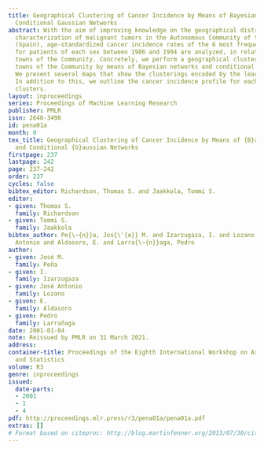 ```yaml
---
title: Geographical Clustering of Cancer Incidence by Means of Bayesian Networks and
  Conditional Gaussian Networks
abstract: With the aim of improving knowledge on the geographical distribution and
  characterization of malignant tumors in the Autonomous Community of the Basque Country
  (Spain), age-standardized cancer incidence rates of the 6 most frequent cancer types
  for patients of each sex between 1986 and 1994 are analyzed, in relation to the
  towns of the Community. Concretely, we perform a geographical clustering of the
  towns of the Community by means of Bayesian networks and conditional Gaussian networks.
  We present several maps that show the clusterings encoded by the learnt models.
  In addition to this, we outline the cancer incidence profile for each of the obtained
  clusters.
layout: inproceedings
series: Proceedings of Machine Learning Research
publisher: PMLR
issn: 2640-3498
id: pena01a
month: 0
tex_title: Geographical Clustering of Cancer Incidence by Means of {B}ayesian Networks
  and Conditional {G}aussian Networks
firstpage: 237
lastpage: 242
page: 237-242
order: 237
cycles: false
bibtex_editor: Richardson, Thomas S. and Jaakkola, Tommi S.
editor:
- given: Thomas S.
  family: Richardson
- given: Tommi S.
  family: Jaakkola
bibtex_author: Pe{\~{n}}a, Jos{\'{e}} M. and Izarzugaza, I. and Lozano, Jos{\'{e}}
  Antonio and Aldasoro, E. and Larra{\~{n}}aga, Pedro
author:
- given: José M.
  family: Peña
- given: I.
  family: Izarzugaza
- given: José Antonio
  family: Lozano
- given: E.
  family: Aldasoro
- given: Pedro
  family: Larrañaga
date: 2001-01-04
note: Reissued by PMLR on 31 March 2021.
address:
container-title: Proceedings of the Eighth International Workshop on Artificial Intelligence
  and Statistics
volume: R3
genre: inproceedings
issued:
  date-parts:
  - 2001
  - 1
  - 4
pdf: http://proceedings.mlr.press/r3/pena01a/pena01a.pdf
extras: []
# Format based on citeproc: http://blog.martinfenner.org/2013/07/30/citeproc-yaml-for-bibliographies/
---
```

